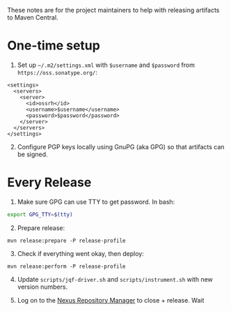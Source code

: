 These notes are for the project maintainers to help with releasing artifacts to Maven Central.

# One-time setup

1. Set up `~/.m2/settings.xml` with `$username` and `$password` from `https://oss.sonatype.org/`:

```
<settings>
  <servers>
    <server>
      <id>ossrh</id>
      <username>$username</username>
      <password>$password</password>
    </server>
  </servers>
</settings>
```

2. Configure PGP keys locally using GnuPG (aka GPG) so that artifacts can be signed.


# Every Release

1. Make sure GPG can use TTY to get password. In bash:
```bash
export GPG_TTY=$(tty)
```

2. Prepare release:
```
mvn release:prepare -P release-profile
```

3. Check if everything went okay, then deploy:
```
mvn release:perform -P release-profile
```

4. Update `scripts/jqf-driver.sh` and `scripts/instrument.sh` with new version numbers.

5. Log on to the [Nexus Repository Manager](https://oss.sonatype.org) to close + release. Wait